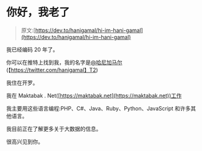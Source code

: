 # 你好，我老了

> 原文:[https://dev.to/hanigamal/hi-im-hani-gamal](https://dev.to/hanigamal/hi-im-hani-gamal)

我已经编码 20 年了。

你可以在推特上找到我，我的名字是[@哈尼加马尔](https://dev.to/hanigamal)(【https://twitter.com/hanigamal】T2)

我住在开罗。

我在 Maktabak . Net([https://maktabak.net](https://maktabak.net))工作

我主要用这些语言编程:PHP、C#、Java、Ruby、Python、JavaScript 和许多其他语言。

我目前正在了解更多关于大数据的信息。

很高兴见到你。